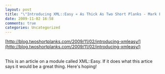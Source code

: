 ```yaml
---
layout: post
title: "\"Introducing XML::Easy « As Thick As Two Short Planks - Mark Fowler's Blog\""
date: 2009-11-02 16:58
comments: true
categories: Uncategorized
---
```

[http://blog.twoshortplanks.com/2009/11/02/introducing-xmleasy/](http://blog.twoshortplanks.com/2009/11/02/introducing-xmleasy/)<br /><br />

This is an article on a module called XML::Easy. If it does what this artice says it would be a great thing. Here's hoping!
